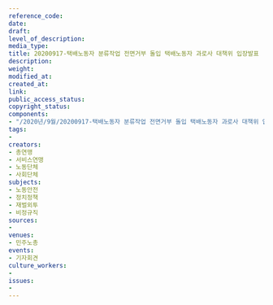 ```yaml
---
reference_code: 
date: 
draft: 
level_of_description: 
media_type: 
title: 20200917-택배노동자 분류작업 전면거부 돌입 택배노동자 과로사 대책위 입장발표
description: 
weight: 
modified_at: 
created_at: 
link: 
public_access_status: 
copyright_status: 
components:
- "/2020년/9월/20200917-택배노동자 분류작업 전면거부 돌입 택배노동자 과로사 대책위 입장발표/_PIG4783.jpg"
tags:
- 
creators:
- 총연맹
- 서비스연맹
- 노동단체
- 사회단체
subjects:
- 노동안전
- 정치정책
- 재벌외투
- 비정규직
sources:
- 
venues:
- 민주노총
events:
- 기자회견
culture_workers:
- 
issues:
- 
---
```

